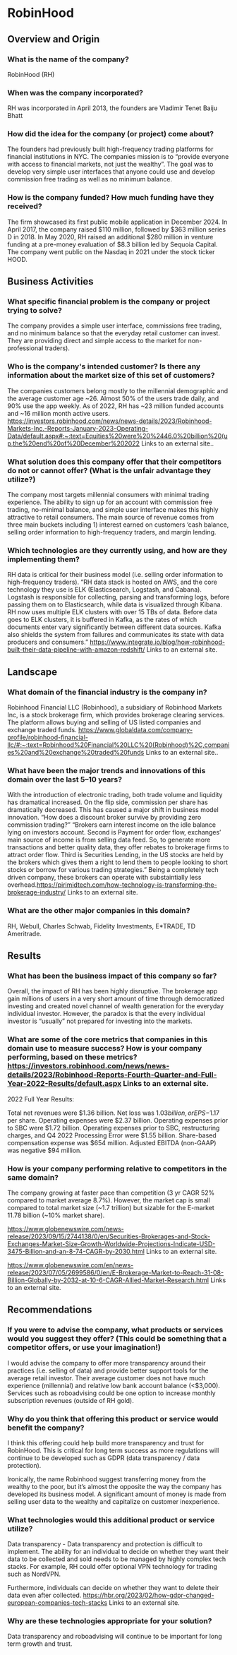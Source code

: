 # RobinHood
## Overview and Origin

### What is the name of the company?  
RobinHood (RH)

### When was the company incorporated?
RH was incorporated in April 2013, the founders are Vladimir Tenet Baiju Bhatt

### How did the idea for the company (or project) come about?
The founders had previously built high-frequency trading platforms for financial institutions in NYC. The companies mission is to “provide everyone with access to financial markets, not just the wealthy”. The goal was to develop very simple user interfaces that anyone could use and develop commission free trading as well as no minimum balance.

### How is the company funded? How much funding have they received?
The firm showcased its first public mobile application in December 2024. In April 2017, the company raised $110 million, followed by $363 million series D in 2018. In May 2020, RH raised an additional $280 million in venture funding at a pre-money evaluation of $8.3 billion led by Sequoia Capital. The company went public on the Nasdaq in 2021 under the stock ticker HOOD.

## Business Activities

### What specific financial problem is the company or project trying to solve?
The company provides a simple user interface, commissions free trading, and no minimum balance so that the everyday retail customer can invest. They are providing direct and simple access to the market for non-professional traders).

### Who is the company's intended customer? Is there any information about the market size of this set of customers?
The companies customers belong mostly to the millennial demographic and the average customer age ~26. Almost 50% of the users trade daily, and 90% use the app weekly. As of 2022, RH has ~23 million funded accounts and ~16 million month active users.
https://investors.robinhood.com/news/news-details/2023/Robinhood-Markets-Inc.-Reports-January-2023-Operating-Data/default.aspx#:~:text=Equities%20were%20%2446.0%20billion%20(up,the%20end%20of%20December%202022 Links to an external site..

### What solution does this company offer that their competitors do not or cannot offer? (What is the unfair advantage they utilize?)
The company most targets millennial consumers with minimal trading experience. The ability to sign up for an account with commission free trading, no-minimal balance, and simple user interface makes this highly attractive to retail consumers. The main source of revenue comes from three main buckets including 1) interest earned on customers ‘cash balance, selling order information to high-frequency traders, and margin lending.

### Which technologies are they currently using, and how are they implementing them?
RH data is critical for their business model (i.e. selling order information to high-frequency traders).
“RH data stack is hosted on AWS, and the core technology they use is ELK (Elasticsearch, Logstash, and Cabana). Logstash is responsible for collecting, parsing and transforming logs, before passing them on to Elasticsearch, while data is visualized through Kibana. RH now uses multiple ELK clusters with over 15 TBs of data. Before data goes to ELK clusters, it is buffered in Kafka, as the rates of which documents enter vary significantly between different data sources. Kafka also shields the system from failures and communicates its state with data producers and consumers.”
https://www.integrate.io/blog/how-robinhood-built-their-data-pipeline-with-amazon-redshift/ Links to an external site.

## Landscape

### What domain of the financial industry is the company in?
Robinhood Financial LLC (Robinhood), a subsidiary of Robinhood Markets Inc, is a stock brokerage firm, which provides brokerage clearing services. The platform allows buying and selling of US listed companies and exchange traded funds.
https://www.globaldata.com/company-profile/robinhood-financial-llc/#:~:text=Robinhood%20Financial%20LLC%20(Robinhood)%2C,companies%20and%20exchange%20traded%20funds Links to an external site..

### What have been the major trends and innovations of this domain over the last 5–10 years?
With the introduction of electronic trading, both trade volume and liquidity has dramatical increased. On the flip side, commission per share has dramatically decreased. This has caused a major shift in business model innovation. “How does a discount broker survive by providing zero commission trading?”
“Brokers earn interest income on the idle balance lying on investors account. Second is Payment for order flow, exchanges’ main source of income is from selling data feed. So, to generate more transactions and better quality data, they offer rebates to brokerage firms to attract order flow. Third is Securities Lending, in the US stocks are held by the brokers which gives them a right to lend them to people looking to short stocks or borrow for various trading strategies.”
Being a completely tech driven company, these brokers can operate with substaintially less overhead.https://pirimidtech.com/how-technology-is-transforming-the-brokerage-industry/ Links to an external site.

### What are the other major companies in this domain?
RH, Webull, Charles Schwab, Fidelity Investments, E*TRADE, TD Ameritrade.

## Results
### What has been the business impact of this company so far?
Overall, the impact of RH has been highly disruptive. The brokerage app gain millions of users in a very short amount of time through democratized investing and created novel channel of wealth generation for the everyday individual investor. However, the paradox is that the every individual investor is “usually” not prepared for investing into the markets.

### What are some of the core metrics that companies in this domain use to measure success? How is your company performing, based on these metrics? https://investors.robinhood.com/news/news-details/2023/Robinhood-Reports-Fourth-Quarter-and-Full-Year-2022-Results/default.aspx Links to an external site.
2022 Full Year Results:

Total net revenues were $1.36 billion. Net loss was $1.03 billion, or EPS -$1.17 per share. Operating expenses were $2.37 billion. Operating expenses prior to SBC were $1.72 billion. Operating expenses prior to SBC, restructuring charges, and Q4 2022 Processing Error were $1.55 billion. Share-based compensation expense was $654 million. Adjusted EBITDA (non-GAAP) was negative $94 million.

### How is your company performing relative to competitors in the same domain?
The company growing at faster pace than competition (3 yr CAGR 52% compared to market average 8.7%). However, the market cap is small compared to total market size (~1.7 trillion) but sizable for the E-market 11.78 billion (~10% market share).

https://www.globenewswire.com/news-release/2023/09/15/2744138/0/en/Securities-Brokerages-and-Stock-Exchanges-Market-Size-Growth-Worldwide-Projections-Indicate-USD-3475-Billion-and-an-8-74-CAGR-by-2030.html Links to an external site.

https://www.globenewswire.com/en/news-release/2023/07/05/2699586/0/en/E-Brokerage-Market-to-Reach-31-08-Billion-Globally-by-2032-at-10-6-CAGR-Allied-Market-Research.html Links to an external site.

## Recommendations
### If you were to advise the company, what products or services would you suggest they offer? (This could be something that a competitor offers, or use your imagination!)
I would advise the company to offer more transparency around their practices (i.e. selling of data) and provide better support tools for the average retail investor. Their average customer does not have much experience (millennial) and relative low bank account balance (<$3,000). Services such as roboadvising could be one option to increase monthly subscription revenues (outside of RH gold).

### Why do you think that offering this product or service would benefit the company?
I think this offering could help build more transparency and trust for RobinHood. This is critical for long term success as more regulations will continue to be developed such as GDPR (data transparency / data protection).

Ironically, the name Robinhood suggest transferring money from the wealthy to the poor, but it’s almost the opposite the way the company has developed its business model. A significant amount of money is made from selling user data to the wealthy and capitalize on customer inexperience.

### What technologies would this additional product or service utilize?
Data transparency - Data transparency and protection is difficult to implement. The ability for an individual to decide on whether they want their data to be collected and sold needs to be managed by highly complex tech stacks. For example, RH could offer optional VPN technology for trading such as NordVPN.

Furthermore, individuals can decide on whether they want to delete their data even after collected.
https://hbr.org/2023/02/how-gdpr-changed-european-companies-tech-stacks Links to an external site.

### Why are these technologies appropriate for your solution?
Data transparency and roboadvising will continue to be important for long term growth and trust.
